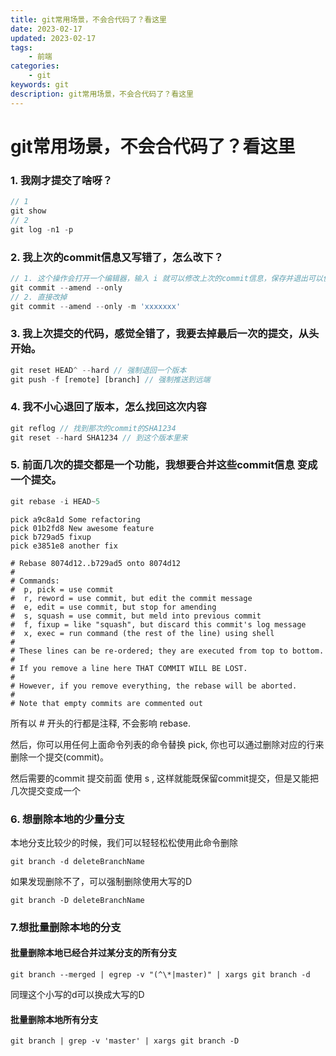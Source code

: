```yaml
---
title: git常用场景，不会合代码了？看这里
date: 2023-02-17
updated: 2023-02-17
tags: 
    - 前端
categories: 
    - git
keywords: git
description: git常用场景，不会合代码了？看这里
---
```

# git常用场景，不会合代码了？看这里
### 1. 我刚才提交了啥呀？
```js
// 1 
git show
// 2 
git log -n1 -p

```
### 2. 我上次的commit信息又写错了，怎么改下？
```js
// 1. 这个操作会打开一个编辑器，输入 i 就可以修改上次的commit信息，保存并退出可以使用 :wq
git commit --amend --only
// 2. 直接改掉
git commit --amend --only -m 'xxxxxxx'

```
### 3. 我上次提交的代码，感觉全错了，我要去掉最后一次的提交，从头开始。
```js
git reset HEAD^ --hard // 强制退回一个版本
git push -f [remote] [branch] // 强制推送到远端

```
### 4. 我不小心退回了版本，怎么找回这次内容
```js
git reflog // 找到那次的commit的SHA1234
git reset --hard SHA1234 // 到这个版本里来

```
### 5. 前面几次的提交都是一个功能，我想要合并这些commit信息 变成一个提交。
```js
git rebase -i HEAD~5
```
```
pick a9c8a1d Some refactoring
pick 01b2fd8 New awesome feature
pick b729ad5 fixup
pick e3851e8 another fix

# Rebase 8074d12..b729ad5 onto 8074d12
#
# Commands:
#  p, pick = use commit
#  r, reword = use commit, but edit the commit message
#  e, edit = use commit, but stop for amending
#  s, squash = use commit, but meld into previous commit
#  f, fixup = like "squash", but discard this commit's log message
#  x, exec = run command (the rest of the line) using shell
#
# These lines can be re-ordered; they are executed from top to bottom.
#
# If you remove a line here THAT COMMIT WILL BE LOST.
#
# However, if you remove everything, the rebase will be aborted.
#
# Note that empty commits are commented out
```
所有以 # 开头的行都是注释, 不会影响 rebase.

然后，你可以用任何上面命令列表的命令替换 pick, 你也可以通过删除对应的行来删除一个提交(commit)。

然后需要的commit 提交前面 使用 s , 这样就能既保留commit提交，但是又能把几次提交变成一个

### 6. 想删除本地的少量分支
本地分支比较少的时候，我们可以轻轻松松使用此命令删除
```
git branch -d deleteBranchName
```
如果发现删除不了，可以强制删除使用大写的D
```
git branch -D deleteBranchName
```
### 7.想批量删除本地的分支
#### 批量删除本地已经合并过某分支的所有分支
```
git branch --merged | egrep -v "(^\*|master)" | xargs git branch -d
```
同理这个小写的d可以换成大写的D
#### 批量删除本地所有分支
```
git branch | grep -v 'master' | xargs git branch -D

```